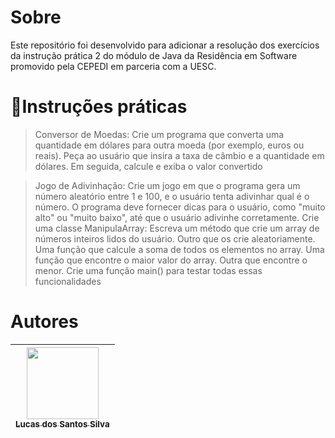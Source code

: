 # Sobre

<p>Este repositório foi desenvolvido para adicionar a resolução dos exercícios da instrução prática 2 do módulo de Java da Residência em Software promovido pela CEPEDI em parceria com a UESC.</p>

# 📑Instruções práticas


>  Conversor de Moedas: Crie um programa que converta uma quantidade em dólares para outra moeda (por exemplo, euros ou reais). Peça ao usuário que insira a taxa de câmbio e a quantidade em dólares. Em seguida, calcule e exiba o valor convertido

> Jogo de Adivinhação: Crie um jogo em que o programa gera um número aleatório entre 1 e 100, e o usuário tenta adivinhar qual é o número. O programa deve fornecer dicas para o usuário, como "muito alto" ou "muito baixo", até que o usuário adivinhe corretamente.
> Crie uma classe ManipulaArray: Escreva um método que crie um array de números inteiros lidos do usuário. Outro que os crie aleatoriamente. Uma função que calcule a soma de todos os elementos no array. Uma função que encontre o maior valor do array. Outra que encontre o menor. Crie uma função main() para testar todas essas funcionalidades    


# Autores

| [<img src="https://avatars.githubusercontent.com/u/17802288?v=4" width=115><br><sub>Lucas dos Santos Silva</sub>](https://github.com/eulucasilva) | 
|:-------------------------------------------------------------------------------------------------------------------------------------------------:|

